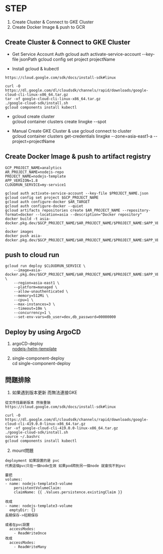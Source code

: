 # STEP
1. Create Cluster & Connect to GKE Cluster  
2. Create Docker Image & push to GCR  

## Create Cluster & Connect to GKE Cluster

* Get Service Account Auth
gcloud auth activate-service-account --key-file jsonPath
gcloud config set project projectName

* Install gcloud & kubectl  
```
https://cloud.google.com/sdk/docs/install-sdk#linux

curl -O https://dl.google.com/dl/cloudsdk/channels/rapid/downloads/google-cloud-cli-linux-x86_64.tar.gz
tar -xf google-cloud-cli-linux-x86_64.tar.gz
./google-cloud-sdk/install.sh
gcloud components install kubectl
```

* gcloud create cluster  
gcloud container clusters create linxgke --spot  

* Manual Create GKE Cluster & use gcloud connect to cluster  
gcloud container clusters get-credentials linxgke --zone=asia-east1-a --project=projectName

## Create Docker Image & push to artifact registry
```
GCP_PROJECT_NAME=analytics
AR_PROJECT_NAME=nodejs-repo
PROJECT_NAME=nodejs-template
APP_VERSION=1.8
CLOUDRUN_SERVICE=my-service1

gcloud auth activate-service-account --key-file $PROJECT_NAME.json
gcloud config set project $GCP_PROJECT_NAME
gcloud auth configure-docker $AR_TARGET
gcloud auth configure-docker --quiet
gcloud artifacts repositories create $AR_PROJECT_NAME --repository-format=docker --location=asia --description="Docker repository"
docker build -t asia-docker.pkg.dev/$GCP_PROJECT_NAME/$AR_PROJECT_NAME/$PROJECT_NAME:$APP_VERSION .
docker images
docker push asia-docker.pkg.dev/$GCP_PROJECT_NAME/$AR_PROJECT_NAME/$PROJECT_NAME:$APP_VERSION
```

## push to cloud run
```
gcloud run deploy $CLOUDRUN_SERVICE \
    --image=asia-docker.pkg.dev/$GCP_PROJECT_NAME/$AR_PROJECT_NAME/$PROJECT_NAME:$APP_VERSION \
    --region=asia-east1 \
    --platform=managed \
    --allow-unauthenticated \
    --memory=512Mi \
    --cpu=1 \
    --max-instances=3 \
    --timeout=10m \
    --concurrency=1 \
    --set-env-vars=db_user=dev,db_password=00000000
```

## Deploy by using ArgoCD
1. argoCD-deploy  
[nodejs-helm-template](https://github.com/LinX9581/nodejs-helm-template)

2. single-component-deploy  
cd single-component-deploy  


## 問題排除

1. 如果遇到版本更新 而無法連接GKE  
```
從文件找最新版本 然後重裝  
https://cloud.google.com/sdk/docs/install-sdk#linux  

curl -O https://dl.google.com/dl/cloudsdk/channels/rapid/downloads/google-cloud-cli-419.0.0-linux-x86_64.tar.gz
tar -xf google-cloud-cli-419.0.0-linux-x86_64.tar.gz
./google-cloud-sdk/install.sh
source ~/.bashrc
gcloud components install kubectl
```

2. mount問題
```
deployment 如果設置的是 pvc
代表這個pvc只在一個node生效 如果pod跨到另一個node 就會找不到pvc

要把
volumes:
- name: nodejs-template3-volume
    persistentVolumeClaim:
    claimName: {{ .Values.persistence.existingClaim }}

改成
- name: nodejs-template3-volume
  emptyDir: {}
長期保存->短期保存

或者在pvc設置
  accessModes:
    - ReadWriteOnce
改成
  accessModes:
    - ReadWriteMany
```